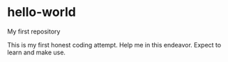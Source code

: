 # hello-world
My first repository

This is my first honest coding attempt. Help me in this endeavor. Expect to learn and make use.
